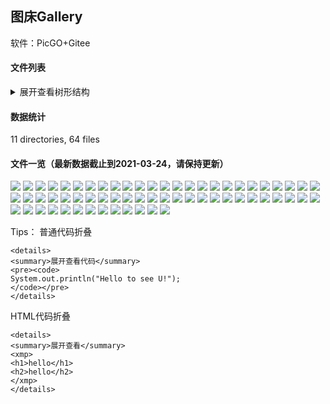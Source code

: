 ## 图床Gallery
软件：PicGO+Gitee

#### 文件列表
<details>
<summary>展开查看树形结构</summary>
<pre><code>
gallery
├── 2020
│   ├── 08
│   │   └── 20200824235706.png
│   ├── 09
│   │   ├── 20200902105627.png
│   │   ├── 20200902105839.png
│   │   ├── 20200907114452.png
│   │   ├── 20200908190827.png
│   │   ├── 20200911101335.png
│   │   ├── 20200914112814.png
│   │   ├── 20200914131218.png
│   │   ├── 20200921163453.png
│   │   └── 20200928112850.png
│   ├── 10
│   │   ├── 20201009162840.png
│   │   ├── 20201016140931.png
│   │   ├── 20201016160644.png
│   │   ├── 20201018122338.png
│   │   ├── 20201018122448.png
│   │   ├── 20201030135942.png
│   │   ├── 20201102140210.png
│   │   ├── 20201103180705.png
│   │   ├── 20201103182734.png
│   │   └── 20201103182822.png
│   ├── 11
│   │   ├── 20201119185305.png
│   │   ├── 20201124160042.png
│   │   ├── 20201124160710.png
│   │   ├── 20201124161425.png
│   │   ├── 20201124162100.png
│   │   ├── 20201124162130.png
│   │   ├── 20201130165951.png
│   │   └── v2-9704c679095366bb7587db48d3312885_r.jpg
│   └── 12
│       ├── 20201204144639.png
│       ├── 20201204145732.png
│       ├── 20201204165205.png
│       ├── 20201229183009.png
│       └── config\ server\ compare.png
├── 2021
│   ├── 01
│   │   ├── 20210104173628.png
│   │   ├── 20210104182311.png
│   │   ├── 20210104182513.png
│   │   ├── 20210104183547.png
│   │   ├── 20210104185036.png
│   │   ├── 20210106184745.png
│   │   ├── 20210115145029.png
│   │   ├── 20210115145221.png
│   │   ├── 20210115150003.png
│   │   ├── 20210115190302.png
│   │   ├── 20210118145756.png
│   │   ├── 20210118145844.png
│   │   ├── 20210118145853.png
│   │   ├── 20210127174549.png
│   │   ├── 20210127175623.png
│   │   ├── 20210127175834.png
│   │   ├── 20210127175948.png
│   │   └── 20210127183159.png
│   ├── 02
│   │   ├── 20210204112722.png
│   │   ├── 20210204112750.png
│   │   ├── 20210219225152.png
│   │   ├── 20210219225308.png
│   │   ├── 20210219225342.png
│   │   └── 20210219225421.png
│   └── 03
│       ├── 20210305131922.png
│       ├── 20210305132004.png
│       ├── 20210318112926.png
│       ├── 20210324103941.png
│       └── 20210324104755.png
├── README.md
└── qrcode
    └── WechatIMG290.jpeg
</code></pre>
</details>

#### 数据统计
11 directories, 64 files

#### 文件一览（最新数据截止到2021-03-24，请保持更新）

![](https://gitee.com/tec-cloud/gallery/raw/master/2020/08/20200824235706.png)
![](https://gitee.com/tec-cloud/gallery/raw/master/2020/09/20200902105627.png)
![](https://gitee.com/tec-cloud/gallery/raw/master/2020/09/20200902105839.png)
![](https://gitee.com/tec-cloud/gallery/raw/master/2020/09/20200907114452.png)
![](https://gitee.com/tec-cloud/gallery/raw/master/2020/09/20200908190827.png)
![](https://gitee.com/tec-cloud/gallery/raw/master/2020/09/20200911101335.png)
![](https://gitee.com/tec-cloud/gallery/raw/master/2020/09/20200914112814.png)
![](https://gitee.com/tec-cloud/gallery/raw/master/2020/09/20200914131218.png)
![](https://gitee.com/tec-cloud/gallery/raw/master/2020/09/20200921163453.png)
![](https://gitee.com/tec-cloud/gallery/raw/master/2020/09/20200928112850.png)
![](https://gitee.com/tec-cloud/gallery/raw/master/2020/10/20201009162840.png)
![](https://gitee.com/tec-cloud/gallery/raw/master/2020/10/20201016140931.png)
![](https://gitee.com/tec-cloud/gallery/raw/master/2020/10/20201016160644.png)
![](https://gitee.com/tec-cloud/gallery/raw/master/2020/10/20201018122338.png)
![](https://gitee.com/tec-cloud/gallery/raw/master/2020/10/20201018122448.png)
![](https://gitee.com/tec-cloud/gallery/raw/master/2020/10/20201030135942.png)
![](https://gitee.com/tec-cloud/gallery/raw/master/2020/10/20201102140210.png)
![](https://gitee.com/tec-cloud/gallery/raw/master/2020/10/20201103180705.png)
![](https://gitee.com/tec-cloud/gallery/raw/master/2020/10/20201103182734.png)
![](https://gitee.com/tec-cloud/gallery/raw/master/2020/10/20201103182822.png)
![](https://gitee.com/tec-cloud/gallery/raw/master/2020/11/20201119185305.png)
![](https://gitee.com/tec-cloud/gallery/raw/master/2020/11/20201124160042.png)
![](https://gitee.com/tec-cloud/gallery/raw/master/2020/11/20201124160710.png)
![](https://gitee.com/tec-cloud/gallery/raw/master/2020/11/20201124161425.png)
![](https://gitee.com/tec-cloud/gallery/raw/master/2020/11/20201124162100.png)
![](https://gitee.com/tec-cloud/gallery/raw/master/2020/11/20201124162130.png)
![](https://gitee.com/tec-cloud/gallery/raw/master/2020/11/20201130165951.png)
![](https://gitee.com/tec-cloud/gallery/raw/master/2020/12/20201204144639.png)
![](https://gitee.com/tec-cloud/gallery/raw/master/2020/12/20201204145732.png)
![](https://gitee.com/tec-cloud/gallery/raw/master/2020/12/20201204165205.png)
![](https://gitee.com/tec-cloud/gallery/raw/master/2020/12/20201229183009.png)
![](https://gitee.com/tec-cloud/gallery/raw/master/2021/01/20210104173628.png)
![](https://gitee.com/tec-cloud/gallery/raw/master/2021/01/20210104182311.png)
![](https://gitee.com/tec-cloud/gallery/raw/master/2021/01/20210104182513.png)
![](https://gitee.com/tec-cloud/gallery/raw/master/2021/01/20210104183547.png)
![](https://gitee.com/tec-cloud/gallery/raw/master/2021/01/20210104185036.png)
![](https://gitee.com/tec-cloud/gallery/raw/master/2021/01/20210106184745.png)
![](https://gitee.com/tec-cloud/gallery/raw/master/2021/01/20210115145029.png)
![](https://gitee.com/tec-cloud/gallery/raw/master/2021/01/20210115145221.png)
![](https://gitee.com/tec-cloud/gallery/raw/master/2021/01/20210115150003.png)
![](https://gitee.com/tec-cloud/gallery/raw/master/2021/01/20210115190302.png)
![](https://gitee.com/tec-cloud/gallery/raw/master/2021/01/20210118145756.png)
![](https://gitee.com/tec-cloud/gallery/raw/master/2021/01/20210118145844.png)
![](https://gitee.com/tec-cloud/gallery/raw/master/2021/01/20210118145853.png)
![](https://gitee.com/tec-cloud/gallery/raw/master/2021/01/20210127174549.png)
![](https://gitee.com/tec-cloud/gallery/raw/master/2021/01/20210127175623.png)
![](https://gitee.com/tec-cloud/gallery/raw/master/2021/01/20210127175834.png)
![](https://gitee.com/tec-cloud/gallery/raw/master/2021/01/20210127175948.png)
![](https://gitee.com/tec-cloud/gallery/raw/master/2021/01/20210127183159.png)
![](https://gitee.com/tec-cloud/gallery/raw/master/2021/02/20210204112722.png)
![](https://gitee.com/tec-cloud/gallery/raw/master/2021/02/20210204112750.png)
![](https://gitee.com/tec-cloud/gallery/raw/master/2021/02/20210219225152.png)
![](https://gitee.com/tec-cloud/gallery/raw/master/2021/02/20210219225308.png)
![](https://gitee.com/tec-cloud/gallery/raw/master/2021/02/20210219225342.png)
![](https://gitee.com/tec-cloud/gallery/raw/master/2021/02/20210219225421.png)
![](https://gitee.com/tec-cloud/gallery/raw/master/2021/03/20210305131922.png)
![](https://gitee.com/tec-cloud/gallery/raw/master/2021/03/20210305132004.png)
![](https://gitee.com/tec-cloud/gallery/raw/master/2021/03/20210318112926.png)
![](https://gitee.com/tec-cloud/gallery/raw/master/2021/03/20210324103941.png)
![](https://gitee.com/tec-cloud/gallery/raw/master/2021/03/20210324104755.png)
![](https://gitee.com/tec-cloud/gallery/raw/master/2021/20210324112317.png)
![](https://gitee.com/tec-cloud/gallery/raw/master/2021/20210324112404.png)
![](https://gitee.com/tec-cloud/gallery/raw/master/qrcode/WechatIMG290.jpeg)


Tips：
普通代码折叠
```
<details>
<summary>展开查看代码</summary>
<pre><code>
System.out.println("Hello to see U!");
</code></pre>
</details>
```
HTML代码折叠
```
<details>
<summary>展开查看</summary>
<xmp>
<h1>hello</h1>
<h2>hello</h2>
</xmp>
</details>
```